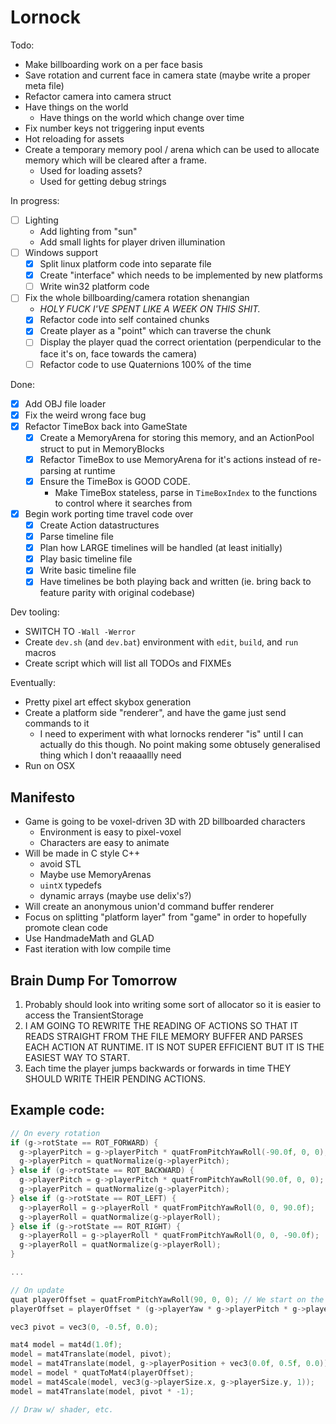 # Lornock

Todo:

- Make billboarding work on a per face basis
- Save rotation and current face in camera state (maybe write a proper meta file)
- Refactor camera into camera struct
- Have things on the world
  - Have things on the world which change over time
- Fix number keys not triggering input events
- Hot reloading for assets
- Create a temporary memory pool / arena which can be used to allocate memory which will be cleared after a frame.
  - Used for loading assets?
  - Used for getting debug strings

In progress:
- [ ] Lighting
  - Add lighting from "sun"
  - Add small lights for player driven illumination
- [ ] Windows support
  - [x] Split linux platform code into separate file
  - [x] Create "interface" which needs to be implemented by new platforms
  - [ ] Write win32 platform code
- [ ] Fix the whole billboarding/camera rotation shenangian
  - _HOLY FUCK I'VE SPENT LIKE A WEEK ON THIS SHIT._
  - [x] Refactor code into self contained chunks
  - [x] Create player as a "point" which can traverse the chunk
  - [ ] Display the player quad the correct orientation (perpendicular to the face it's on, face towards the camera)
  - [ ] Refactor code to use Quaternions 100% of the time

Done:
- [x] Add OBJ file loader
- [x] Fix the weird wrong face bug
- [x] Refactor TimeBox back into GameState
  - [x] Create a MemoryArena for storing this memory, and an ActionPool struct to put in MemoryBlocks
  - [x] Refactor TimeBox to use MemoryArena for it's actions instead of re-parsing at runtime
  - [x] Ensure the TimeBox is GOOD CODE.
    - Make TimeBox stateless, parse in `TimeBoxIndex` to the functions to control where it searches from
- [x] Begin work porting time travel code over
  - [x] Create Action datastructures
  - [x] Parse timeline file
  - [x] Plan how LARGE timelines will be handled (at least initially)
  - [x] Play basic timeline file
  - [x] Write basic timeline file
  - [x] Have timelines be both playing back and written (ie. bring back to feature parity with original codebase)

Dev tooling:
- SWITCH TO `-Wall -Werror`
- Create `dev.sh` (and `dev.bat`) environment with `edit`, `build`, and `run` macros
- Create script which will list all TODOs and FIXMEs

Eventually:

- Pretty pixel art effect skybox generation
- Create a platform side "renderer", and have the game just send commands to it
  - I need to experiment with what lornocks renderer "is" until I can actually do this though. No point making some obtusely generalised thing which I don't reaaaallly need
- Run on OSX

## Manifesto

- Game is going to be voxel-driven 3D with 2D billboarded characters
  - Environment is easy to pixel-voxel
  - Characters are easy to animate
- Will be made in C style C++
  - avoid STL
  - Maybe use MemoryArenas
  - `uintX` typedefs
  - dynamic arrays (maybe use delix's?)
- Will create an anonymous union'd command buffer renderer
- Focus on splitting "platform layer" from "game" in order to hopefully promote clean code
- Use HandmadeMath and GLAD
- Fast iteration with low compile time

## Brain Dump For Tomorrow

1. Probably should look into writing some sort of allocator so it is easier to access the TransientStorage
2. I AM GOING TO REWRITE THE READING OF ACTIONS SO THAT IT READS STRAIGHT FROM THE FILE MEMORY BUFFER AND PARSES EACH ACTION AT RUNTIME. IT IS NOT SUPER EFFICIENT BUT IT IS THE EASIEST WAY TO START.
3. Each time the player jumps backwards or forwards in time THEY SHOULD WRITE THEIR PENDING ACTIONS.

## Example code:

```cpp
// On every rotation
if (g->rotState == ROT_FORWARD) {
  g->playerPitch = g->playerPitch * quatFromPitchYawRoll(-90.0f, 0, 0);
  g->playerPitch = quatNormalize(g->playerPitch);
} else if (g->rotState == ROT_BACKWARD) {
  g->playerPitch = g->playerPitch * quatFromPitchYawRoll(90.0f, 0, 0);
  g->playerPitch = quatNormalize(g->playerPitch);
} else if (g->rotState == ROT_LEFT) {
  g->playerRoll = g->playerRoll * quatFromPitchYawRoll(0, 0, 90.0f);
  g->playerRoll = quatNormalize(g->playerRoll);
} else if (g->rotState == ROT_RIGHT) {
  g->playerRoll = g->playerRoll * quatFromPitchYawRoll(0, 0, -90.0f);
  g->playerRoll = quatNormalize(g->playerRoll);
}

...

// On update
quat playerOffset = quatFromPitchYawRoll(90, 0, 0); // We start on the front face, so player needs to be at 90 degrees
playerOffset = playerOffset * (g->playerYaw * g->playerPitch * g->playerRoll);

vec3 pivot = vec3(0, -0.5f, 0.0);

mat4 model = mat4d(1.0f);
model = mat4Translate(model, pivot);
model = mat4Translate(model, g->playerPosition + vec3(0.0f, 0.5f, 0.0));
model = model * quatToMat4(playerOffset);
model = mat4Scale(model, vec3(g->playerSize.x, g->playerSize.y, 1));
model = mat4Translate(model, pivot * -1);

// Draw w/ shader, etc.
```
